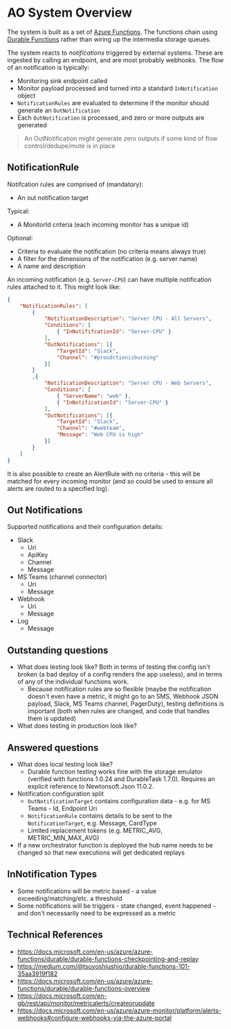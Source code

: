 # AO System Overview

The system is built as a set of [Azure Functions].  The functions chain using [Durable Functions] rather than wiring up the intermedia storage queues.

The system reacts to *notifications* triggered by external systems.  These are ingested by calling an endpoint, and are most probably webhooks.  The flow of an notification is typically:

- Monitoring sink endpoint called
- Monitor payload processed and turned into a standard `InNotification` object
- `NotificationRules` are evaluated to determine if the monitor should generate an `OutNotification`
- Each `OutNotification` is processed, and zero or more outputs are generated

>An OutNotification might generate zero outputs if some kind of flow control/dedupe/mute is in place

## NotificationRule
Notifcation rules are comprised of (mandatory):

- An out notification target

Typical:
- A MonitorId criteria (each incoming monitor has a unique id)

Optional:
- Criteria to evaluate the notification (no criteria means always true)
- A filter for the dimensions of the notification (e.g. server name)
- A name and description

An incoming notification (e.g. `Server-CPU`) can have multiple notification rules attached to it.  This might look like:

```json
{
    "NotificationRules": [
        {   
            "NotificationDescription": "Server CPU - All Servers",
            "Conditions": [
                { "InNotififcationId": "Server-CPU" }
            ], 
            "OutNotifications": [{
                "TargetId": "Slack",
                "Channel": "#proudctionisburning"
            }]
        }
        ,{  
            "NotificationDescription": "Server CPU - Web Servers",
            "Conditions": [
                { "ServerName": "web" },
                { "InNotificationId": "Server-CPU" }
            ],
            "OutNotifications": [{
                "TargetId": "Slack",
                "Channel": "#webteam",
                "Message": "Web CPU is high"
            }]
        }
    ]
}
```

It is also possible to create an AlertRule with no criteria - this will be matched for every incoming monitor (and so could be used to ensure all alerts are routed to a specified log).

## Out Notifications

Supported notifications and their configuration details:

- Slack
  - Uri
  - ApiKey
  - Channel
  - Message
- MS Teams (channel connector)
  - Uri
  - Message
- Webhook
  - Uri
  - Message
- Log
  - Message

## Outstanding questions
- What does testing look like?  Both in terms of testing the config isn't broken (a bad deploy of a config renders the app useless), and in terms of any of the individual functions work.
  - Because notification rules are so flexible (maybe the notification doesn't even have a metric, it might go to an SMS, Webhook JSON payload, Slack, MS Teams channel, PagerDuty), testing definitions is important (both when rules are changed, and code that handles them is updated)
- What does testing in production look like?

## Answered questions
- What does local testing look like?
  - Durable function testing works fine with the storage emulator (verified with functions 1.0.24 and DurableTask 1.7.0).  Requires an explicit reference to Newtonsoft.Json 11.0.2.
- Notification configuration split
  - `OutNotificationTarget` contains configuration data - e.g. for MS Teams - Id, Endpoint Uri
  - `NotificationRule` contains details to be sent to the `NotificationTarget`, e.g. Message, CardType
  - Limited replacement tokens (e.g. METRIC_AVG, METRIC_MIN_MAX_AVG)
- If a new orchestrator function is deployed the hub name needs to be changed so that new executions will get dedicated replays

## InNotification Types
- Some notifications will be metric based - a value exceeding/matching/etc. a threshold
- Some notifications will be triggers - state changed, event happened - and don't necessarily need to be expressed as a metric

## Technical References
- https://docs.microsoft.com/en-us/azure/azure-functions/durable/durable-functions-checkpointing-and-replay
- https://medium.com/@tsuyoshiushio/durable-functions-101-35aa3919f182
- https://docs.microsoft.com/en-us/azure/azure-functions/durable/durable-functions-overview
- https://docs.microsoft.com/en-gb/rest/api/monitor/metricalerts/createorupdate
- https://docs.microsoft.com/en-us/azure/azure-monitor/platform/alerts-webhooks#configure-webhooks-via-the-azure-portal

[Azure Functions]: https://docs.microsoft.com/en-us/azure/azure-functions/functions-overview
[Durable Functions]: https://docs.microsoft.com/en-us/azure/azure-functions/durable/durable-functions-overview